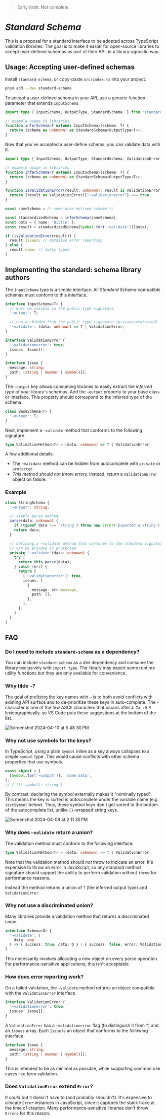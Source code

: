 > Early draft. Not complete.

# _Standard Schema_

This is a proposal for a standard interface to be adopted across TypeScript validation libraries. The goal is to make it easier for open-source libraries to accept user-defined schemas as part of their API, in a library-agnostic way.

## Usage: Accepting user-defined schemas

Install `standard-schema`, or copy-paste `src/index.ts` into your project.

```sh
pnpm add --dev standard-schema
```

To accept a user-defined schema in your API, use a generic function parameter that extends `InputSchema`.

```ts
import type { InputSchema, OutputType, StandardSchema  } from 'standard-schema';

// example usage in libraries
function inferSchema<T extends InputSchema>(schema: T) {
  return (schema as unknown) as StandardSchema<OutputType<T>>;
}
```

Now that you've accepted a user-define schema, you can validate data with it.

```ts
import type { InputSchema, OutputType, StandardSchema, ValidationError } from 'standard-schema';

// example usage in libraries
function inferSchema<T extends InputSchema>(schema: T) {
  return (schema as unknown) as StandardSchema<OutputType<T>>;
}

function isValidationError(result: unknown): result is ValidationError {
  return (result as ValidationError)["~validationerror"] === true;
}

const someSchema = /* some user-defined schema */

const standardizedSchema = inferSchema(someSchema);
const data = { name: 'Billie' };
const result = standardizedSchema[Symbol.for('~validate')](data);

if (isValidationError(result)) {
  result.issues; // detailed error reporting
} else {
  result.name; // fully typed
}
```

## Implementing the standard: schema library authors

The `InputSchema` type is a simple interface. All _Standard Schema_ compatible schemas must conform to this interface.

```ts
interface InputSchema<T> {
  // must be visible in the public type signature
  '~output': T;

  // can be hidden from the public type signature (private/protected)
  '~validate': (data: unknown) => T | ValidationError;
}

interface ValidationError {
  '~validationerror': true;
  issues: Issue[];
}

interface Issue {
  message: string;
  path: (string | number | symbol)[];
}
```

The `~output` key allows consuming libraries to easily extract the _inferred type_ of your library's schemas. Add the `~output` property to your base class or interface. This property should correspond to the inferred type of the schema.

```ts
class BaseSchema<T> {
  '~output': T;
}
```

Next, implement a `~validate` method that conforms to the following signature.

```ts
type ValidationMethod<T> = (data: unknown) => T | ValidationError;
```

A few additional details:

- The `~validate` method can be hidden from autocomplete with `private` or `protected`.
- _This method should not throw errors._ Instead, _return_ a `ValidationError` object on failure.

### Example

```ts
class StringSchema {
  '~output': string;

  // simple parse method
  parse(data: unknown) {
    if (typeof data !== 'string') throw new Error('Expected a string');
    return data;
  }

  // defining a ~validate method that conforms to the standard signature
  // can be private or protected
  private '~validate'(data: unknown) {
    try {
      return this.parse(data);
    } catch (err) {
      return {
        ['~validationerror']: true,
        issues: [
          {
            message: err.message,
            path: [],
          },
        ],
      };
    }
  }
}
```

## FAQ

### Do I need to include `standard-schema` as a dependency?

You can include `standard-schema` as a dev dependency and consume the library exclusively with `import type`. The library may export some runtime utility functions but they are only available for convenience.

### Why tilde `~`?

The goal of prefixing the key names with `~` is to both avoid conflicts with existing API surface and to de-prioritize these keys in auto-complete. The `~` character is one of the few ASCII characters that occurs after `A-Za-z0-9` lexicographically, so VS Code puts these suggestions at the bottom of the list.

![Screenshot 2024-04-10 at 5 48 30 PM](https://github.com/standard-schema/standard-schema/assets/3084745/5dfc0219-7531-481e-9691-cff5bc471378)

### Why not use symbols for the keys?

In TypeScript, using a plain `Symbol` inline as a key always collapses to a simple `symbol` type. This would cause conflicts with other schema properties that use symbols.

```ts
const object = {
  [Symbol.for('~output')]: 'some data',
};
// { [k: symbol]: string }
```

By contrast, declaring the symbol externally makes it "nominally typed". This means the key is sorted in autocomplete under the variable name (e.g. `testSymbol` below). Thus, these symbol keys don't get sorted to the bottom of the autocomplete list, unlike `{}`-wrapped string keys.

![Screenshot 2024-04-08 at 2 11 35 PM](https://github.com/standard-schema/standard-schema/assets/3084745/4085f5de-bd4f-4b72-8e72-1303674ac412)

### Why does `~validate` return a union?

The validation method must conform to the following interface:

```ts
type ValidationMethod<T> = (data: unknown) => T | ValidationError;
```

Note that the validation method should _not_ throw to indicate an error. It's expensive to throw an error in JavaScript, so any standard method signature should support the ability to perform validation without `throw` for performance reasons.

Instead the method returns a union of `T` (the inferred output type) and `ValidationError`.

### Why not use a discriminated union?

Many libraries provide a validation method that returns a discriminated union.

```ts
interface Schema<O> {
  '~validate': (
    data: any
  ) => { success: true; data: O } | { success: false; error: ValidationError };
}
```

This necessarily involves allocating a new object on every parse operation. For performance-sensitive applications, this isn't acceptable.

### How does error reporting work?

On a failed validation, the `~validate` method returns an object compatible with the `ValidationError` interface.

```ts
interface ValidationError {
  '~validationerror': true;
  issues: Issue[];
}
```

A `ValidationError` has a `~validationerror` flag (to distinguish it from `T`) and an `issues` array. Each `Issue` is an object that conforms to the following interface.

```ts
interface Issue {
  message: string;
  path: (string | number | symbol)[];
}
```

This is intended to be as minimal as possible, while supporting common use cases like form validation.

### Does `ValidationError` extend `Error`?

It _could_ but it doesn't have to (and probably shouldn't). It's expensive to allocate `Error` instances in JavaScript, since it captures the stack trace at the time of creation. Many performance-sensitive libraries don't throw `Errors` for this reason.
